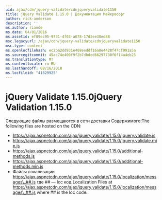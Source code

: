 ```yaml
---
uid: ajax/cdn/jquery-validate/cdnjqueryvalidate1150
title: jQuery Validate 1.15.0 | Документация Майкрософт
author: rick-anderson
description: ''
ms.author: riande
ms.date: 04/01/2016
ms.assetid: ef09ec95-9731-4f03-a078-17d2ee38ed88
msc.legacyurl: /ajax/cdn/jquery-validate/cdnjqueryvalidate1150
msc.type: content
ms.openlocfilehash: ec2ba2dd931e408eeddf16a8e4428f47cf991a5a
ms.sourcegitcommit: 45ac74e400f9f2b7dbded66297730f6f14a4eb25
ms.translationtype: MT
ms.contentlocale: ru-RU
ms.lasthandoff: 08/16/2018
ms.locfileid: "41829925"
---
```

<a name="jquery-validation-1150"></a><span data-ttu-id="7c5de-102">jQuery Validate 1.15.0</span><span class="sxs-lookup"><span data-stu-id="7c5de-102">jQuery Validation 1.15.0</span></span>
====================
<span data-ttu-id="7c5de-103">Следующие файлы размещаются в сети доставки Содержимого:</span><span class="sxs-lookup"><span data-stu-id="7c5de-103">The following files are hosted on the CDN:</span></span>

- https://ajax.aspnetcdn.com/ajax/jquery.validate/1.15.0/jquery.validate.js
- https://ajax.aspnetcdn.com/ajax/jquery.validate/1.15.0/jquery.validate.min.js
- https://ajax.aspnetcdn.com/ajax/jquery.validate/1.15.0/additional-methods.js
- https://ajax.aspnetcdn.com/ajax/jquery.validate/1.15.0/additional-methods.min.js
- <span data-ttu-id="7c5de-104">Файлы локализации https://ajax.aspnetcdn.com/ajax/jquery.validate/1.15.0/localization/messages\_##.js где ## — loc код.</span><span class="sxs-lookup"><span data-stu-id="7c5de-104">Localization Files at https://ajax.aspnetcdn.com/ajax/jquery.validate/1.15.0/localization/messages\_##.js where ## is the loc code.</span></span>
